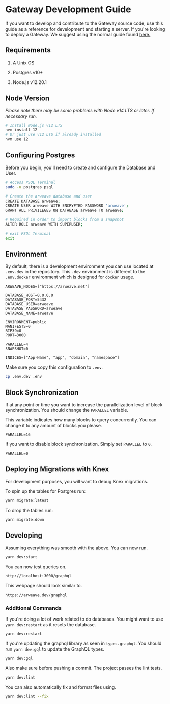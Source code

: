 # Gateway Development Guide

If you want to develop and contribute to the Gateway source code, use this guide as a reference for development and starting a server. If you're looking to deploy a Gateway. We suggest using the normal guide found [here.](./README.md)

## Requirements

1. A Unix OS

2. Postgres v10+

3. Node.js v12.20.1

## Node Version

*Please note there may be some problems with Node v14 LTS or later. If necessary run.*

```bash
# Install Node.js v12 LTS
nvm install 12
# Or just use v12 LTS if already installed
nvm use 12
```

## Configuring Postgres

Before you begin, you'll need to create and configure the Database and User.

```bash
# Access PSQL Terminal
sudo -u postgres psql

# Create the arweave database and user
CREATE DATABASE arweave;
CREATE USER arweave WITH ENCRYPTED PASSWORD 'arweave';
GRANT ALL PRIVILEGES ON DATABASE arweave TO arweave;

# Required in order to import blocks from a snapshot
ALTER ROLE arweave WITH SUPERUSER;

# exit PSQL Terminal
exit
```

## Environment

By default, there is a development environment you can use located at `.env.dev` in the repository. This `.dev` environment is different to the `.env.docker` environment which is designed for `docker` usage.

```env
ARWEAVE_NODES=["https://arweave.net"]

DATABASE_HOST=0.0.0.0
DATABASE_PORT=5432
DATABASE_USER=arweave
DATABASE_PASSWORD=arweave
DATABASE_NAME=arweave

ENVIRONMENT=public
MANIFESTS=0
BIP39=0
PORT=3000

PARALLEL=4
SNAPSHOT=0

INDICES=["App-Name", "app", "domain", "namespace"]
```

Make sure you copy this configuration to `.env`.

```bash
cp .env.dev .env
```

## Block Synchronization

If at any point or time you want to increase the parallelization level of block synchronization. You should change the `PARALLEL` variable.

This variable indicates how many blocks to query concurrently. You can change it to any amount of blocks you please.

```env
PARALLEL=16
```

If you want to disable block synchronization. Simply set `PARALLEL` to `0`.

```env
PARALLEL=0
```

## Deploying Migrations with Knex

For development purposes, you will want to debug Knex migrations.

To spin up the tables for Postgres run:

```bash
yarn migrate:latest
```

To drop the tables run:

```bash
yarn migrate:down
```

## Developing

Assuming everything was smooth with the above. You can now run.

```bash
yarn dev:start
```

You can now test queries on.

```bash
http://localhost:3000/graphql
```

This webpage should look similar to.

```bash
https://arweave.dev/graphql
```

### Additional Commands

If you're doing a lot of work related to do databases. You might want to use `yarn dev:restart` as it resets the database.

```bash
yarn dev:restart
```

If you're updating the graphql library as seen in `types.graphql`. You should run `yarn dev:gql` to update the GraphQL types.

```bash
yarn dev:gql
```

Also make sure before pushing a commit. The project passes the lint tests.

```bash
yarn dev:lint
```

You can also automatically fix and format files using.

```bash
yarn dev:lint --fix
```

